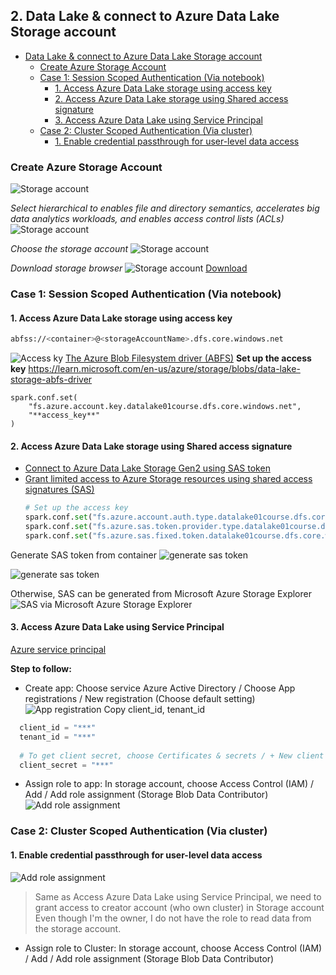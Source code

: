 ## 2.  Data Lake & connect to Azure Data Lake Storage account
<!-- TOC -->
* [Data Lake & connect to Azure Data Lake Storage account](#data-lake--connect-to-azure-data-lake-storage-account)
  * [Create Azure Storage Account](#create-azure-storage-account)
  * [Case 1: Session Scoped Authentication (Via notebook)](#case-1-session-scoped-authentication-via-notebook)
    * [1. Access Azure Data Lake storage using access key](#1-access-azure-data-lake-storage-using-access-key)
    * [2. Access Azure Data Lake storage using Shared access signature](#2-access-azure-data-lake-storage-using-shared-access-signature)
    * [3. Access Azure Data Lake using Service Principal](#3-access-azure-data-lake-using-service-principal)
  * [Case 2: Cluster Scoped Authentication (Via cluster)](#case-2-cluster-scoped-authentication-via-cluster)
    * [1. Enable credential passthrough for user-level data access](#1-enable-credential-passthrough-for-user-level-data-access)
<!-- TOC -->

### Create Azure Storage Account
![Storage account](media/create_storage_account.png)

*Select hierarchical to enables file and directory semantics, accelerates big data analytics workloads, and enables access control lists (ACLs)*
![Storage account](media/create_storage_account_2.png)

*Choose the storage account*
![Storage account](media/storage_3.png)

*Download storage browser*
![Storage account](media/storage_brower.png)
[Download](https://azure.microsoft.com/en-us/products/storage/storage-explorer/)

### Case 1: Session Scoped Authentication (Via notebook)

#### 1. Access Azure Data Lake storage using access key
```bash
abfss://<container>@<storageAccountName>.dfs.core.windows.net
```
![Access ky](media/access_key.png)
[The Azure Blob Filesystem driver (ABFS)](https://learn.microsoft.com/en-us/azure/storage/blobs/data-lake-storage-abfs-driver)
**Set up the access key**
https://learn.microsoft.com/en-us/azure/storage/blobs/data-lake-storage-abfs-driver
```
spark.conf.set(
    "fs.azure.account.key.datalake01course.dfs.core.windows.net",
    "**access_key**"
)
```

#### 2. Access Azure Data Lake storage using Shared access signature
- [Connect to Azure Data Lake Storage Gen2 using SAS token](https://learn.microsoft.com/en-us/azure/databricks/storage/azure-storage#sastokens:~:text=Active%20Directory%20application.-,Sas%C2%A0tokens,-You%20can%20configure)
- [Grant limited access to Azure Storage resources using shared access signatures (SAS)](https://learn.microsoft.com/en-us/azure/storage/common/storage-sas-overview)
    ```python
    # Set up the access key
    spark.conf.set("fs.azure.account.auth.type.datalake01course.dfs.core.windows.net", "SAS")
    spark.conf.set("fs.azure.sas.token.provider.type.datalake01course.dfs.core.windows.net", "org.apache.hadoop.fs.azurebfs.sas.FixedSASTokenProvider")
    spark.conf.set("fs.azure.sas.fixed.token.datalake01course.dfs.core.windows.net", blob_sas_token)
    ```
Generate SAS token from container
  ![generate sas token](media/sas_token.png)

  ![generate sas token](media/grant_privileges.png)

Otherwise, SAS can be generated from Microsoft Azure Storage Explorer
![SAS via Microsoft Azure Storage Explorer](media/sas_app.png)

#### 3. Access Azure Data Lake using Service Principal
[Azure service principal](https://learn.microsoft.com/en-us/azure/databricks/storage/azure-storage#adls-gen2-oauth-20-with-azure-service-principals-notebook:~:text=or%20a%20notebook%3A-,Azure%C2%A0service%C2%A0principal,-Use%20the%20following)

**Step to follow:**

- Create app: Choose service Azure Active Directory / Choose App registrations / New registration (Choose default setting)
![App registration](media/app_registration.png)
Copy client_id, tenant_id
```python
  client_id = "***"
  tenant_id = "***"
  
  # To get client secret, choose Certificates & secrets / + New client secret -> copy value
  client_secret = "***" 
```

- Assign role to app: In storage account, choose Access Control (IAM) / Add / Add role assignment (Storage Blob Data Contributor)
![Add role assignment](media/storage_blob.png)

### Case 2: Cluster Scoped Authentication (Via cluster)
#### 1. Enable credential passthrough for user-level data access
![Add role assignment](media/cluster-scoped.png)
> Same as Access Azure Data Lake using Service Principal, we need to grant access to creator account (who own cluster) in Storage account\
> Even though I'm the owner, I do not have the role to read data from the storage account.
- Assign role to Cluster: In storage account, choose Access Control (IAM) / Add / Add role assignment (Storage Blob Data Contributor)
